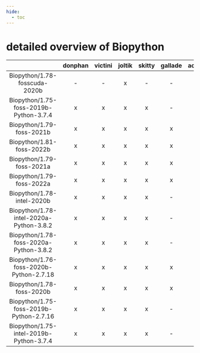 ```yaml
---
hide:
  - toc
---
```


detailed overview of Biopython
==============================

| |donphan|victini|joltik|skitty|gallade|accelgor|swalot|doduo|
| :---: | :---: | :---: | :---: | :---: | :---: | :---: | :---: | :---: |
|Biopython/1.78-fosscuda-2020b|-|-|x|-|-|x|-|-|
|Biopython/1.75-foss-2019b-Python-3.7.4|x|x|x|x|-|-|x|x|
|Biopython/1.79-foss-2021b|x|x|x|x|x|x|x|x|
|Biopython/1.81-foss-2022b|x|x|x|x|x|x|x|x|
|Biopython/1.79-foss-2021a|x|x|x|x|x|x|x|x|
|Biopython/1.79-foss-2022a|x|x|x|x|x|x|x|x|
|Biopython/1.78-intel-2020b|x|x|x|x|-|-|x|x|
|Biopython/1.78-intel-2020a-Python-3.8.2|x|x|x|x|-|-|x|x|
|Biopython/1.78-foss-2020a-Python-3.8.2|x|x|x|x|-|-|x|x|
|Biopython/1.76-foss-2020b-Python-2.7.18|x|x|x|x|x|-|x|x|
|Biopython/1.78-foss-2020b|x|x|x|x|x|x|x|x|
|Biopython/1.75-foss-2019b-Python-2.7.16|x|x|x|x|-|-|-|x|
|Biopython/1.75-intel-2019b-Python-3.7.4|x|x|x|x|-|-|-|x|
